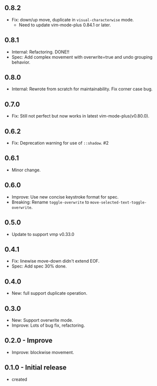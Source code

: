 ## 0.8.2
- Fix: down/up move, duplicate in `visual-characterwise` mode.
  - Need to update vim-mode-plus 0.84.1 or later.

## 0.8.1
- Internal: Refactoring. DONE!!
- Spec: Add complex movement with overwrite=true and undo grouping behavior.

## 0.8.0
- Internal: Rewrote from scratch for maintainability. Fix corner case bug.

## 0.7.0
- Fix: Still not perfect but now works in latest vim-mode-plus(v0.80.0).

## 0.6.2
- Fix: Deprecation warning for use of `::shadow`. #2

## 0.6.1
- Minor change.

## 0.6.0
- Improve: Use new concise keystroke format for spec.
- Breaking: Rename `toggle-overwrite` to `move-selected-text-toggle-overwrite`.

## 0.5.0
- Update to support vmp v0.33.0

## 0.4.1
- Fix: linewise move-down didn't extend EOF.
- Spec: Add spec 30% done.

## 0.4.0
- New: full support duplicate operation.

## 0.3.0
- New: Support overwrite mode.
- Improve: Lots of bug fix, refactoring.

## 0.2.0 - Improve
- Improve: blockwise movement.

## 0.1.0 - Initial release
- created
